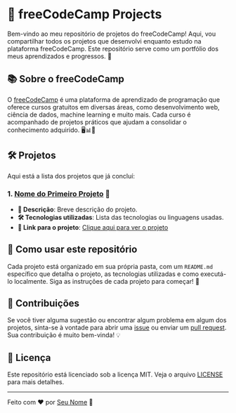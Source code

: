# 🚀 freeCodeCamp Projects

Bem-vindo ao meu repositório de projetos do freeCodeCamp! Aqui, vou compartilhar todos os projetos que desenvolvi enquanto estudo na plataforma freeCodeCamp. Este repositório serve como um portfólio dos meus aprendizados e progressos. 🌟

## 📚 Sobre o freeCodeCamp

O [freeCodeCamp](https://www.freecodecamp.org/) é uma plataforma de aprendizado de programação que oferece cursos gratuitos em diversas áreas, como desenvolvimento web, ciência de dados, machine learning e muito mais. Cada curso é acompanhado de projetos práticos que ajudam a consolidar o conhecimento adquirido. 🖥️📊🤖

## 🛠️ Projetos

Aqui está a lista dos projetos que já concluí:

### 1. [Nome do Primeiro Projeto](link-para-o-projeto) 🎉
- **📝 Descrição**: Breve descrição do projeto.
- **🛠️ Tecnologias utilizadas**: Lista das tecnologias ou linguagens usadas.
- **🔗 Link para o projeto**: [Clique aqui para ver o projeto](link-para-o-projeto)

## 🚀 Como usar este repositório

Cada projeto está organizado em sua própria pasta, com um `README.md` específico que detalha o projeto, as tecnologias utilizadas e como executá-lo localmente. Siga as instruções de cada projeto para começar! 📂

## 🤝 Contribuições

Se você tiver alguma sugestão ou encontrar algum problema em algum dos projetos, sinta-se à vontade para abrir uma [issue](link-para-issues) ou enviar um [pull request](link-para-pull-requests). Sua contribuição é muito bem-vinda! 💡

## 📜 Licença

Este repositório está licenciado sob a licença MIT. Veja o arquivo [LICENSE](LICENSE) para mais detalhes.

---

Feito com ❤️ por [Seu Nome](link-para-seu-perfil-no-github) 🚀